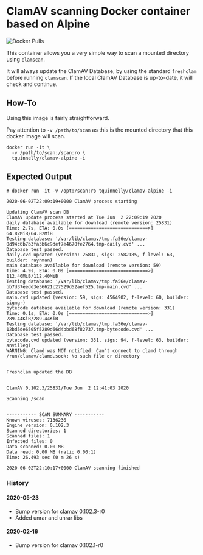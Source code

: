 # ClamAV scanning Docker container based on Alpine

![Docker Pulls](https://img.shields.io/docker/pulls/tquinnelly/clamav-alpine.svg?style=for-the-badge)

This container allows you a very simple way to scan a mounted directory using `clamscan`.

It will always update the ClamAV Database, by using the standard `freshclam` before running `clamscan`.
If the local ClamAV Database is up-to-date, it will check and continue.

## How-To
Using this image is fairly straightforward.

Pay attention to `-v /path/to/scan` as this is the mounted directory that this docker image will scan.

```
docker run -it \
  -v /path/to/scan:/scan:ro \
  tquinnelly/clamav-alpine -i
```

## Expected Output

```
# docker run -it -v /opt:/scan:ro tquinnelly/clamav-alpine -i

2020-06-02T22:09:19+0000 ClamAV process starting

Updating ClamAV scan DB
ClamAV update process started at Tue Jun  2 22:09:19 2020
daily database available for download (remote version: 25831)
Time: 2.7s, ETA: 0.0s [=============================>] 64.82MiB/64.82MiB
Testing database: '/var/lib/clamav/tmp.fa56e/clamav-0d94c6b7b3fa3b6c9def7e4670fe2764.tmp-daily.cvd' ...
Database test passed.
daily.cvd updated (version: 25831, sigs: 2582185, f-level: 63, builder: raynman)
main database available for download (remote version: 59)
Time: 4.9s, ETA: 0.0s [=============================>] 112.40MiB/112.40MiB
Testing database: '/var/lib/clamav/tmp.fa56e/clamav-bb7d37eedd3e36621c27529d52aef525.tmp-main.cvd' ...
Database test passed.
main.cvd updated (version: 59, sigs: 4564902, f-level: 60, builder: sigmgr)
bytecode database available for download (remote version: 331)
Time: 0.1s, ETA: 0.0s [=============================>] 289.44KiB/289.44KiB
Testing database: '/var/lib/clamav/tmp.fa56e/clamav-12bd5de6505f5289d66d4bbd68f82737.tmp-bytecode.cvd' ...
Database test passed.
bytecode.cvd updated (version: 331, sigs: 94, f-level: 63, builder: anvilleg)
WARNING: Clamd was NOT notified: Can't connect to clamd through /run/clamav/clamd.sock: No such file or directory


Freshclam updated the DB


ClamAV 0.102.3/25831/Tue Jun  2 12:41:03 2020

Scanning /scan


----------- SCAN SUMMARY -----------
Known viruses: 7136236
Engine version: 0.102.3
Scanned directories: 1
Scanned files: 1
Infected files: 0
Data scanned: 0.00 MB
Data read: 0.00 MB (ratio 0.00:1)
Time: 26.493 sec (0 m 26 s)

2020-06-02T22:10:17+0000 ClamAV scanning finished
```

### History

#### 2020-05-23

* Bump version for clamav 0.102.3-r0
* Added unrar and unrar libs

#### 2020-02-16

* Bump version for clamav 0.102.1-r0
